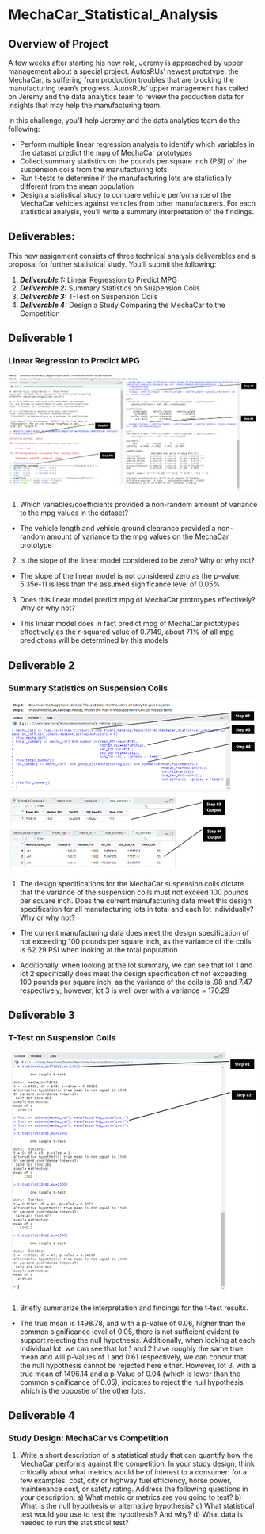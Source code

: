 # MechaCar_Statistical_Analysis

## Overview of Project
A few weeks after starting his new role, Jeremy is approached by upper management about a special project. AutosRUs’ newest prototype, the MechaCar, is suffering from production troubles that are blocking the manufacturing team’s progress. AutosRUs’ upper management has called on Jeremy and the data analytics team to review the production data for insights that may help the manufacturing team.

In this challenge, you’ll help Jeremy and the data analytics team do the following:

* Perform multiple linear regression analysis to identify which variables in the dataset predict the mpg of MechaCar prototypes
* Collect summary statistics on the pounds per square inch (PSI) of the suspension coils from the manufacturing lots
* Run t-tests to determine if the manufacturing lots are statistically different from the mean population
* Design a statistical study to compare vehicle performance of the MechaCar vehicles against vehicles from other manufacturers. For each statistical analysis, you’ll write a summary interpretation of the findings.

## Deliverables:
This new assignment consists of three technical analysis deliverables and a proposal for further statistical study. You’ll submit the following:

1. ***Deliverable 1:*** Linear Regression to Predict MPG
2. ***Deliverable 2:*** Summary Statistics on Suspension Coils
3. ***Deliverable 3:*** T-Test on Suspension Coils
4. ***Deliverable 4:*** Design a Study Comparing the MechaCar to the Competition

## Deliverable 1
### Linear Regression to Predict MPG

![alt tag](https://github.com/elrvra/MechaCar_Statistical_Analysis/blob/main/Resources/Deliverable1pic.png)

1. Which variables/coefficients provided a non-random amount of variance to the mpg values in the dataset?

- The vehicle length and vehicle ground clearance provided a non-random amount of variance to the mpg values on the MechaCar prototype

2. Is the slope of the linear model considered to be zero? Why or why not?

- The slope of the linear model is not considered zero as the p-value: 5.35e-11 is less than the assumed significance level of 0.05%

3. Does this linear model predict mpg of MechaCar prototypes effectively? Why or why not?

- This linear model does in fact predict mpg of MechaCar prototypes effectively as the r-squared value of 0.7149, about 71% of all mpg predictions will be determined by this models

## Deliverable 2
### Summary Statistics on Suspension Coils

![alt tag](https://github.com/elrvra/MechaCar_Statistical_Analysis/blob/main/Resources/Deliverable2pic.png)

1. The design specifications for the MechaCar suspension coils dictate that the variance of the suspension coils must not exceed 100 pounds per square inch. Does the current manufacturing data meet this design specification for all manufacturing lots in total and each lot individually? Why or why not?

- The current manufacturing data does meet the design specification of not exceeding 100 pounds per square inch, as the variance of the coils is 62.29 PSI when looking at the total population

- Additionally, when looking at the lot summary, we can see that lot 1 and lot 2 specifically does meet the design specification of not exceeding 100 pounds per square inch, as the variance of the coils is .98 and 7.47 respectively; however, lot 3 is well over with a variance = 170.29

## Deliverable 3
### T-Test on Suspension Coils

![alt tag](https://github.com/elrvra/MechaCar_Statistical_Analysis/blob/main/Resources/Deliverable3pic.png)

1. Briefly summarize the interpretation and findings for the t-test results.

-  The true mean is 1498.78, and with a p-Value of 0.06, higher than the common significance level of 0.05, there is not sufficient evident to support rejecting the null hypothesis. Additionally, when looking at each individual lot, we can see that lot 1 and 2 have roughly the same true mean and will p-Values of 1 and 0.61 respectively, we can concur that the null hypothesis cannot be rejected here either. However, lot 3, with a true mean of 1496.14 and a p-Value of 0.04 (which is lower than the common significance of 0.05), indicates to reject the null hypothesis, which is the oppostie of the other lots.

## Deliverable 4
### Study Design: MechaCar vs Competition

1. Write a short description of a statistical study that can quantify how the MechaCar performs against the competition. In your study design, think critically about what metrics would be of interest to a consumer: for a few examples, cost, city or highway fuel efficiency, horse power, maintenance cost, or safety rating. Address the following questions in your description:
a) What metric or metrics are you going to test?
b) What is the null hypothesis or alternative hypothesis?
c) What statistical test would you use to test the hypothesis? And why?
d) What data is needed to run the statistical test?